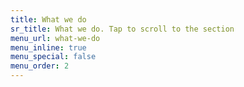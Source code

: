 ```yaml
---
title: What we do
sr_title: What we do. Tap to scroll to the section
menu_url: what-we-do
menu_inline: true
menu_special: false
menu_order: 2
---
```

